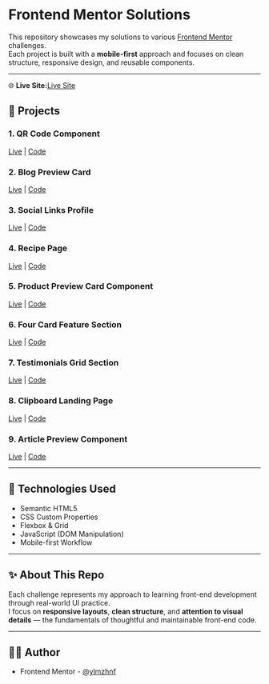 # Frontend Mentor Solutions

This repository showcases my solutions to various [Frontend Mentor](https://www.frontendmentor.io/) challenges.  
Each project is built with a **mobile-first** approach and focuses on clean structure, responsive design, and reusable components.

---
🌐 **Live Site:**[Live Site](https://ylmzhnf.github.io/frontend-mentor-learning/)

## 📁 Projects

### 1. QR Code Component  
[Live](https://ylmzhnf.github.io/frontend-mentor-learning/01-qr-code-component/) | [Code](https://github.com/ylmzhnf/frontend-mentor-learning/tree/main/01-qr-code-component)

### 2. Blog Preview Card  
[Live](https://ylmzhnf.github.io/frontend-mentor-learning/02-blog-preview-card/) | [Code](https://github.com/ylmzhnf/frontend-mentor-learning/tree/main/02-blog-preview-card)

### 3. Social Links Profile  
[Live](https://ylmzhnf.github.io/frontend-mentor-learning/03-social-links-profile-main/) | [Code](https://github.com/ylmzhnf/frontend-mentor-learning/tree/main/03-social-links-profile-main)

### 4. Recipe Page  
[Live](https://ylmzhnf.github.io/frontend-mentor-learning/04-recipe-page-main/) | [Code](https://github.com/ylmzhnf/frontend-mentor-learning/tree/main/04-recipe-page-main)

### 5. Product Preview Card Component  
[Live](https://ylmzhnf.github.io/frontend-mentor-learning/05-product-preview-card-component-main/) | [Code](https://github.com/ylmzhnf/frontend-mentor-learning/tree/main/05-product-preview-card-component-main)

### 6. Four Card Feature Section  
[Live](https://ylmzhnf.github.io/frontend-mentor-learning/06-four-card-feature-section-master/) | [Code](https://github.com/ylmzhnf/frontend-mentor-learning/tree/main/06-four-card-feature-section-master)

### 7. Testimonials Grid Section  
[Live](https://ylmzhnf.github.io/frontend-mentor-learning/07-testimonials-grid-section-main/) | [Code](https://github.com/ylmzhnf/frontend-mentor-learning/tree/main/07-testimonials-grid-section-main)

### 8. Clipboard Landing Page  
[Live](https://ylmzhnf.github.io/frontend-mentor-learning/08-clipboard-landing-page-master/) | [Code](https://github.com/ylmzhnf/frontend-mentor-learning/tree/main/08-clipboard-landing-page-master)

### 9. Article Preview Component  
[Live](https://ylmzhnf.github.io/frontend-mentor-learning/09-article-preview-component-master/) | [Code](https://github.com/ylmzhnf/frontend-mentor-learning/tree/main/09-article-preview-component-master)

---

## 🚀 Technologies Used
- Semantic HTML5  
- CSS Custom Properties  
- Flexbox & Grid  
- JavaScript (DOM Manipulation)  
- Mobile-first Workflow  

---

## ✨ About This Repo
Each challenge represents my approach to learning front-end development through real-world UI practice.  
I focus on **responsive layouts**, **clean structure**, and **attention to visual details** — the fundamentals of thoughtful and maintainable front-end code.

---

## 👩‍💻 Author
- Frontend Mentor - [@ylmzhnf](https://www.frontendmentor.io/profile/ylmzhnf)
